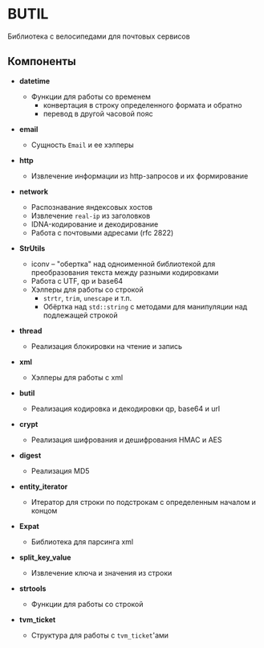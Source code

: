 # BUTIL
Библиотека с велосипедами для почтовых сервисов

## Компоненты

* **datetime**
    * Функции для работы со временем
        * конвертация в строку определенного формата и обратно
        * перевод в другой часовой пояс

* **email**
    * Сущность `Email` и ее хэлперы

* **http**
    * Извлечение информации из http-запросов и их формирование

* **network**
    * Распознавание яндексовых хостов
    * Извлечение `real-ip` из заголовков
    * IDNA-кодирование и декодирование
    * Работа с почтовыми адресами (rfc 2822)

* **StrUtils**
    * iconv – "обертка" над одноименной библиотекой для преобразования текста между разными кодировками
    * Работа с UTF, qp и base64
    * Хэлперы для работы со строкой
        * `strtr`, `trim`, `unescape` и т.п.
        * Обёртка над `std::string` с методами для манипуляции над подлежащей строкой

* **thread**
    * Реализация блокировки на чтение и запись

* **xml**
    * Хэлперы для работы с xml

* **butil**
    * Реализация кодировка и декодировки qp, base64 и url

* **crypt**
    * Реализация шифрования и дешифрования HMAC и AES

* **digest**
    * Реализация MD5

* **entity_iterator**
    * Итератор для строки по подстрокам с определенным началом и концом

* **Expat**
    * Библиотека для парсинга xml

* **split_key_value**
    * Извлечение ключа и значения из строки

* **strtools**
    * Функции для работы со строкой

* **tvm_ticket**
    * Структура для работы с `tvm_ticket`'ами
